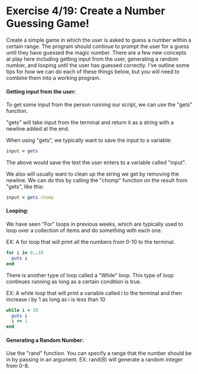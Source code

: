 # Exercise 4/19: Create a Number Guessing Game!

Create a simple game in which the user is asked to guess a number within a certain range. The program should continue to prompt the user for a guess until they have guessed the magic number.
There are a few new concepts at play here including getting input from the user, generating a random number, and looping until the user has guessed correctly. I've outline some tips for how we can do each of these things below, but you will need to combine them into a working program.


#### Getting input from the user:

To get some input from the person running our script, we can use the "gets" function.

"gets" will take input from the terminal and return it as a string with a newline added at the end.

When using "gets", we typically want to save the input to a variable:

```ruby
input = gets
```

The above would save the text the user enters to a variable called "input".

We also will usually want to clean up the string we get by removing the newline. We can do this by calling the "chomp" function on the result from "gets", like this:

```ruby
input = gets.chomp
```

#### Looping:

We have seen "For" loops in previous weeks, which are typically used to loop over a collection of items and do something with each one.

EX: A for loop that will print all the numbers from 0-10 to the terminal.

```ruby
for i in 0..10
  puts i
end
```

There is another type of loop called a "While" loop. This type of loop continues running as long as a certain condition is true.

EX: A while loop that will print a variable called i to the terminal and then increase i by 1 as long as i is less than 10

```ruby
while i < 10
  puts i
  i += 1
end
```

#### Generating a Random Number:

Use the "rand" function. You can specify a range that the number should be in by passing in an argument. EX: rand(8) will generate a random integer from 0-8.
